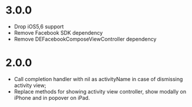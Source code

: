 

# 3.0.0

- Drop iOS5,6 support
- Remove Facebook SDK dependency
- Remove DEFacebookComposeViewController dependency


# 2.0.0

- Call completion handler with nil as activityName in case of dismissing activity view;
- Replace methods for showing activity view controller, show modally on iPhone and in popover on iPad.